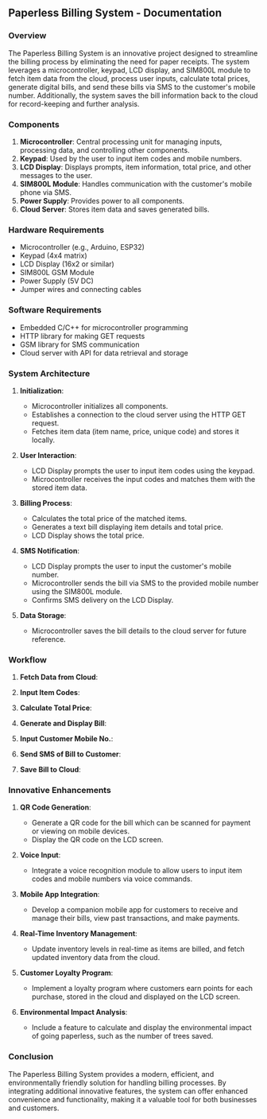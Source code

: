 ## Paperless Billing System - Documentation

### Overview
The Paperless Billing System is an innovative project designed to streamline the billing process by eliminating the need for paper receipts. The system leverages a microcontroller, keypad, LCD display, and SIM800L module to fetch item data from the cloud, process user inputs, calculate total prices, generate digital bills, and send these bills via SMS to the customer's mobile number. Additionally, the system saves the bill information back to the cloud for record-keeping and further analysis.

### Components
1. **Microcontroller**: Central processing unit for managing inputs, processing data, and controlling other components.
2. **Keypad**: Used by the user to input item codes and mobile numbers.
3. **LCD Display**: Displays prompts, item information, total price, and other messages to the user.
4. **SIM800L Module**: Handles communication with the customer's mobile phone via SMS.
5. **Power Supply**: Provides power to all components.
6. **Cloud Server**: Stores item data and saves generated bills.

### Hardware Requirements
- Microcontroller (e.g., Arduino, ESP32)
- Keypad (4x4 matrix)
- LCD Display (16x2 or similar)
- SIM800L GSM Module
- Power Supply (5V DC)
- Jumper wires and connecting cables

### Software Requirements
- Embedded C/C++ for microcontroller programming
- HTTP library for making GET requests
- GSM library for SMS communication
- Cloud server with API for data retrieval and storage

### System Architecture
1. **Initialization**:
   - Microcontroller initializes all components.
   - Establishes a connection to the cloud server using the HTTP GET request.
   - Fetches item data (item name, price, unique code) and stores it locally.

2. **User Interaction**:
   - LCD Display prompts the user to input item codes using the keypad.
   - Microcontroller receives the input codes and matches them with the stored item data.

3. **Billing Process**:
   - Calculates the total price of the matched items.
   - Generates a text bill displaying item details and total price.
   - LCD Display shows the total price.

4. **SMS Notification**:
   - LCD Display prompts the user to input the customer's mobile number.
   - Microcontroller sends the bill via SMS to the provided mobile number using the SIM800L module.
   - Confirms SMS delivery on the LCD Display.

5. **Data Storage**:
   - Microcontroller saves the bill details to the cloud server for future reference.

### Workflow
1. **Fetch Data from Cloud**:

2. **Input Item Codes**:

3. **Calculate Total Price**:

4. **Generate and Display Bill**:

5. **Input Customer Mobile No.**:

6. **Send SMS of Bill to Customer**:

7. **Save Bill to Cloud**:


### Innovative Enhancements
1. **QR Code Generation**:
   - Generate a QR code for the bill which can be scanned for payment or viewing on mobile devices.
   - Display the QR code on the LCD screen.

2. **Voice Input**:
   - Integrate a voice recognition module to allow users to input item codes and mobile numbers via voice commands.

3. **Mobile App Integration**:
   - Develop a companion mobile app for customers to receive and manage their bills, view past transactions, and make payments.

4. **Real-Time Inventory Management**:
   - Update inventory levels in real-time as items are billed, and fetch updated inventory data from the cloud.

5. **Customer Loyalty Program**:
   - Implement a loyalty program where customers earn points for each purchase, stored in the cloud and displayed on the LCD screen.

6. **Environmental Impact Analysis**:
   - Include a feature to calculate and display the environmental impact of going paperless, such as the number of trees saved.

### Conclusion
The Paperless Billing System provides a modern, efficient, and environmentally friendly solution for handling billing processes. By integrating additional innovative features, the system can offer enhanced convenience and functionality, making it a valuable tool for both businesses and customers.